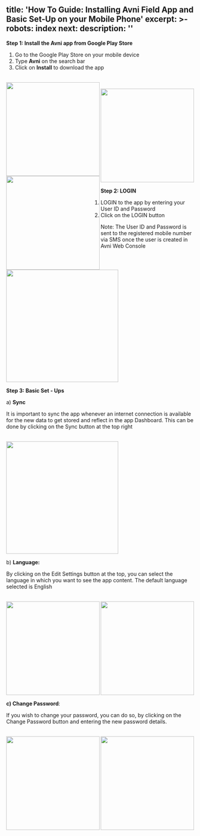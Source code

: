 title: 'How To Guide: Installing Avni Field App and Basic Set-Up on your Mobile Phone'
excerpt: >-
  robots: index
next:
  description: ''
---
**Step 1: Install the Avni app from Google Play Store**

1. Go to the Google Play Store on your mobile device
2. Type **Avni** on the search bar
3. Click on **Install** to download the app

<br />

<Image align="left" className="border" width="250px" border={true} src="https://files.readme.io/b2ec7c3-Playstore.JPEG" />

<Image align="left" className="border" width="250px" border={true} src="https://files.readme.io/e07f14d-Avni.JPEG" />

<br />

<Image align="center" className="border" width="250px" border={true} src="https://files.readme.io/daf3937-Install.JPEG" />

**Step 2: LOGIN**

1. LOGIN to the app by entering your User ID and Password
2. Click on the LOGIN button

Note: The User ID and Password is sent to the registered mobile number via SMS once the user is created in Avni Web Console

<br />

<Image align="center" className="border" width="300px" border={true} src="https://files.readme.io/99d67fd-LOGIN.JPEG" />

<br />

**Step 3: Basic Set - Ups**

a) **Sync**

It is important to sync the app whenever an internet connection is available for the new data to get stored and reflect in the app Dashboard. This can be done by clicking on the Sync button at the top right

<br />

<Image align="center" className="border" width="300px" border={true} src="https://files.readme.io/4f2e86b-Sync2.JPEG" />

<br />

b) **Language:**

By clicking on the Edit Settings button at the top, you can select the language in which you want to see the app content. The default language selected is English

<br />

<Image align="left" width="250px" src="https://files.readme.io/75ffcfa-Edit_Lang.JPEG" />

<Image align="center" width="250px" src="https://files.readme.io/f9de6e9-1712641958848.JPEG" />

**c) Change Password**: 

If you wish to change your password, you can do so, by clicking on the Change Password button and entering the new password details.

<br />

<Image align="left" className="border" width="250px" border={true} src="https://files.readme.io/5b1f088-Change_Pass.JPEG" />

<Image align="center" className="border" width="250px" border={true} src="https://files.readme.io/69adaa1-Password.JPEG" />